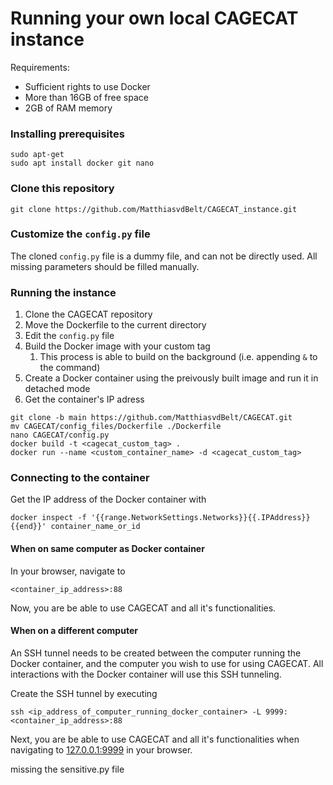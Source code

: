 # Running your own local CAGECAT instance

Requirements:
- Sufficient rights to use Docker
- More than 16GB of free space
- 2GB of RAM memory

### Installing prerequisites
```
sudo apt-get
sudo apt install docker git nano
```

### Clone this repository
```
git clone https://github.com/MatthiasvdBelt/CAGECAT_instance.git
```

### Customize the ```config.py``` file
The cloned ```config.py``` file is a dummy file, and can not be directly used. All missing parameters should be filled manually.


### Running the instance
1. Clone the CAGECAT repository
2. Move the Dockerfile to the current directory
3. Edit the ```config.py``` file
4. Build the Docker image with your custom tag
   1. This process is able to build on the background (i.e. appending ```&``` to the command)
5. Create a Docker container using the preivously built image and run it in detached mode
6. Get the container's IP adress

```
git clone -b main https://github.com/MatthiasvdBelt/CAGECAT.git
mv CAGECAT/config_files/Dockerfile ./Dockerfile
nano CAGECAT/config.py
docker build -t <cagecat_custom_tag> .
docker run --name <custom_container_name> -d <cagecat_custom_tag>
```

### Connecting to the container
Get the IP address of the Docker container with

```
docker inspect -f '{{range.NetworkSettings.Networks}}{{.IPAddress}}{{end}}' container_name_or_id
```

#### When on same computer as Docker container
In your browser, navigate to
```
<container_ip_address>:88
```
Now, you are be able to use CAGECAT and all it's functionalities.

#### When on a different computer
An SSH tunnel needs to be created between the computer running the Docker container, and the computer you wish to use for using CAGECAT. All interactions with the Docker container will use this SSH tunneling.

Create the SSH tunnel by executing
```
ssh <ip_address_of_computer_running_docker_container> -L 9999:<container_ip_address>:88
```
Next, you are be able to use CAGECAT and all it's functionalities when navigating to <a href="127.0.0.1:9999">127.0.0.1:9999</a> in your browser.

missing the sensitive.py file
